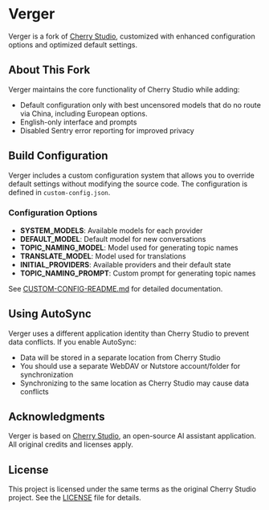 # Verger

Verger is a fork of [Cherry Studio](https://github.com/CherryHQ/cherry-studio), customized with enhanced configuration options and optimized default settings.

## About This Fork

Verger maintains the core functionality of Cherry Studio while adding:

- Default configuration only with best uncensored models that do no route via China, including European options.
- English-only interface and prompts
- Disabled Sentry error reporting for improved privacy

## Build Configuration

Verger includes a custom configuration system that allows you to override default settings without modifying the source code. The configuration is defined in `custom-config.json`.

### Configuration Options

- **SYSTEM_MODELS**: Available models for each provider
- **DEFAULT_MODEL**: Default model for new conversations
- **TOPIC_NAMING_MODEL**: Model used for generating topic names
- **TRANSLATE_MODEL**: Model used for translations
- **INITIAL_PROVIDERS**: Available providers and their default state
- **TOPIC_NAMING_PROMPT**: Custom prompt for generating topic names

See [CUSTOM-CONFIG-README.md](CUSTOM-CONFIG-README.md) for detailed documentation.

## Using AutoSync

Verger uses a different application identity than Cherry Studio to prevent data conflicts. If you enable AutoSync:

- Data will be stored in a separate location from Cherry Studio
- You should use a separate WebDAV or Nutstore account/folder for synchronization
- Synchronizing to the same location as Cherry Studio may cause data conflicts

## Acknowledgments

Verger is based on [Cherry Studio](https://github.com/CherryHQ/cherry-studio), an open-source AI assistant application. All original credits and licenses apply.

## License

This project is licensed under the same terms as the original Cherry Studio project. See the [LICENSE](LICENSE) file for details.
